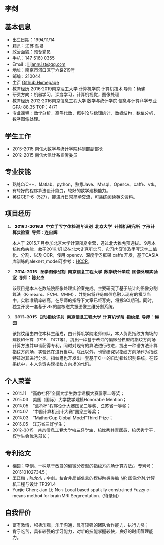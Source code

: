 ##           **李剑** 


## 基本信息                
* 出生日期：1994/11/14                  
* 籍贯：江苏 盐城                
* 政治面貌：预备党员     
* 手机：147 5160 0355
* Email：lijiannuist@qq.com 
* 地址：南京市浦口区宁六路219号 
* 邮编：210044
* 主页  [Github.Homepage](https://github.com/lijiannuist)
* 教育经历 2016-2019南京理工大学  计算机学院 计算机技术 导师：杨健 
* 研究方向：机器学习，深度学习，计算机视觉，图像处理
* 教育经历 2012-2016南京信息工程大学  数学与统计学院  信息与计算科学专业 GPA: 88.35 TOP：4/71    
* 专业课程：数学分析、高等代数、概率论与数理统计、数据结构、数值分析、数字图像处理。

## 学生工作
* 	2013-2015 南信大数学与统计学院科创部副部长 
* 	2012-2015 南信大信计系宣传委员

## 专业技能
* 	熟练C/C++、Matlab、python，熟悉Jave、Mysql、Opencv、caffe、vtk。
* 	有较好的程序算法设计能力，较好的数学建模能力。
* 	英语CET-6（527），能进行日常简单交流，可熟练阅读英文资料。

##  项目经历

1. 	**` `2016.1-2016.6` `中文手写字体检测与识别` `北京大学` `计算机研究所` `字形计算实验室` `导师：连宙辉**

     本人于 2015.7 月参加北京大学计算所夏令营，通过北大推免预选拔。 9月本校推免失败，故于2016.1月起在北大计算所实习。实习内容涉及手写汉字二值化、分割、以及 OCR，使用 opencv、深度学习框架 caffe 开发，基于CASIA库训练的alexnet_model可参考：[HCCR](http://pan.baidu.com/s/1qYCbfqs)。

2. 	**` `2014-2015` ` 医学图像分割` `南京信息工程大学` `数学统计学院` `图像处理实验室` `导师：陈允杰**

     该项目是本人在数统院图像处理实验室完成。主要研究了基于统计的图像分割算法（K-means、FCM、GMM），并提出将非局部信息融入现有的模型当中，实验准确率较高，在导师的指导下文章已经写完，将投SCI期刊。同时，独立开发一套基于vtk的脑核磁共振图像三维分割系统。

3. 	**` `2013-2015` `自动指纹识别` `南京信息工程大学` `计算机学院` `指纹组` `导师：梅园**

     该指纹组由四位本科生组成，由计算机学院老师带队，本人负责指纹方向场的建模和计算（PDE、DCT等），提出一种基于改进的偏微分模型的指纹方向场计算方法并申请获得专利，同时对现有的算法进行改进，提出一种谱方法计算指纹方向场，实验还在进行当中。除此以外，也曾研究以指纹方向场作为指纹特征对其进行分类。指纹组也开发出一套基于C++的自动指纹识别系统。在该系统中，本人负责实现指纹方向场的代码。

## 个人荣誉
* 	2014.11`  `“高教社杯”全国大学生数学建模大赛国家二等奖；
* 	2015.03`  `美国（国际）大学数学建模Honorable Mention；
* 	2014.05`  `“蓝桥杯”程序设计大赛国家二等奖、江苏省一等奖；
* 	2014.07`  `“中国计算机设计大赛”国家三等奖；
* 	2014.03`  `“MathorCup Global Model”Third Prize；
* 	2015.05`  `江苏省三好学生；
* 	2012-2015`  `南京信息工程大学校三好学生、校优秀共青团员、校优秀学干、校学生会优秀部长；

## 专利论文
* 	梅园；李剑。一种基于改进的偏微分模型的指纹方向场计算方法/。专利号：201510102734.5；
* 	王正楷；陈允杰；李剑。结合非局部信息的模糊聚类类脑 MR 图像分割.计算机工程与设计 TP391.4
* 	Yunjie Chen; Jian Li; Non-Local based spatially constrained Fuzzy c-means method for brain MRI Segmentation.（待录用）

## 自我评价
* 	富有激情，积极乐观，乐于沟通，具有较强的团队合作能力，执行力强；
* 	肯于吃苦，具有较强的学习能力，对新的技能掌握较快，良好的时间管理能力。
